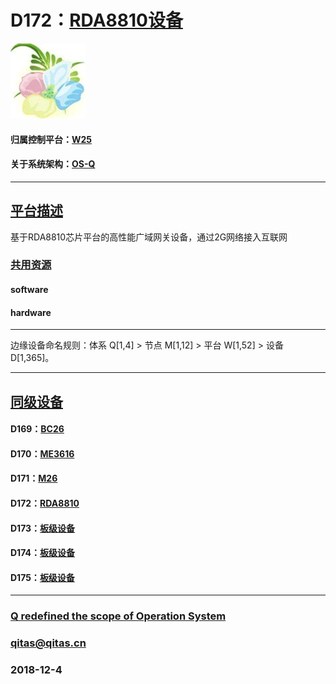 ﻿# D172：[RDA8810设备](https://github.com/OS-Q/D172)

[![sites](OS-Q/OS-Q.png)](http://www.OS-Q.com)

#### 归属控制平台：[W25](https://github.com/OS-Q/W25)

#### 关于系统架构：[OS-Q](https://github.com/OS-Q/OS-Q)

---

## [平台描述](https://github.com/OS-Q/D172/wiki) 

基于RDA8810芯片平台的高性能广域网关设备，通过2G网络接入互联网

### [共用资源](https://github.com/OS-Q/D172/wiki/) 

#### software


#### hardware


---

边缘设备命名规则：体系 Q[1,4] > 节点 M[1,12] > 平台 W[1,52] > 设备 D[1,365]。

---

## [同级设备](https://github.com/OS-Q/D172/wiki/index)


#### D169：[BC26](https://github.com/OS-Q/D169)



#### D170：[ME3616](https://github.com/OS-Q/D170)



#### D171：[M26](https://github.com/OS-Q/D171)



#### D172：[RDA8810](https://github.com/OS-Q/D172)



#### D173：[板级设备](https://github.com/OS-Q/D173)



#### D174：[板级设备](https://github.com/OS-Q/D174)



#### D175：[板级设备](https://github.com/OS-Q/D175)



---

###  [Q redefined the scope of Operation System](http://www.OS-Q.com)
###  qitas@qitas.cn
###  2018-12-4

